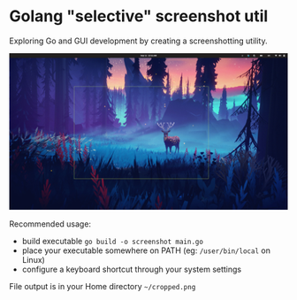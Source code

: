 # Golang "selective" screenshot util

Exploring Go and GUI development by creating a screenshotting utility.

[![Video Preview](thumb.png)](preview.webm)

Recommended usage:

- build executable `go build -o screenshot main.go`
- place your executable somewhere on PATH (eg: `/user/bin/local` on Linux)
- configure a keyboard shortcut through your system settings


File output is in your Home directory `~/cropped.png`
